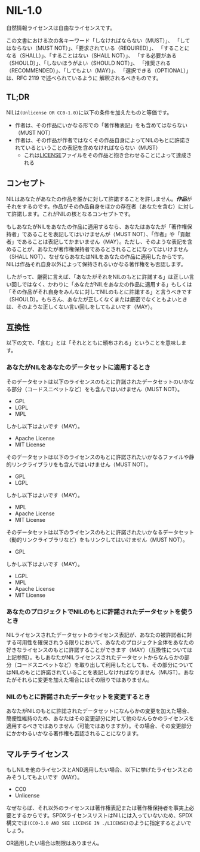 # NIL-1.0

自然情報ライセンスは自由なライセンスです。

この文書における次の各キーワード「しなければならない（MUST）」、 「してはならない（MUST NOT）」、「要求されている（REQUIRED）」、 「することになる（SHALL）」、「することはない（SHALL NOT）」、 「する必要がある（SHOULD）」、「しないほうがよい（SHOULD NOT）」、 「推奨される（RECOMMENDED）」、「してもよい（MAY）」、 「選択できる（OPTIONAL）」は、RFC 2119 で述べられているように 解釈されるべきものです。

## TL;DR

NILは`(Unlicense OR CC0-1.0)`に以下の条件を加えたものと等価です。

- 作者は、その作品にいかなる形での「著作権表記」をも含めてはならない（MUST NOT）
- 作者は、その作品が作者ではなくその作品自身によってNILのもとに許諾されているということの表記を含めなければならない（MUST）
  - これは[LICENSE](LICENSE)ファイルをその作品と抱き合わせることによって達成される

## コンセプト

NILはあなたがあなたの作品を誰かに対して許諾することを許しません。***作品***がそれをするのです。作品がその作品自身をほかの存在者（あなたを含む）に対して許諾します。これがNILの核となるコンセプトです。

もしあなたがNILをあなたの作品に適用するなら、あなたはあなたが「著作権保持者」であることを表記してはいけませんが（MUST NOT）、「作者」や「貢献者」であることは表記してかまいません（MAY）。ただし、そのような表記を含めることが、あなたが著作権保持者であるとされることになってはいけません（SHALL NOT）、なぜならあなたはNILをあなたの作品に適用したからです。NILは作品それ自身以外によって保持されるいかなる著作権をも否認します。

したがって、厳密に言えば、「あなたがそれをNILのもとに許諾する」は正しい言い回しではなく、かわりに「あなたがNILをあなたの作品に適用する」もしくは「その作品がそれ自身をみんなに対してNILのもとに許諾する」と言うべきです（SHOULD）。もちろん、あなたが正しくなくまたは厳密でなくともよいときは、そのような正しくない言い回しをしてもよいです（MAY）。

## 互換性

以下の文で、「含む」とは「それとともに頒布される」ということを意味します。

### あなたがNILをあなたのデータセットに適用するとき

そのデータセットは以下のライセンスのもとに許諾されたデータセットのいかなる部分（コードスニペットなど）をも含んではいけません（MUST NOT）。

- GPL
- LGPL
- MPL

しかし以下はよいです（MAY）。

- Apache License
- MIT License

そのデータセットは以下のライセンスのもとに許諾されたいかなるファイルや静的リンクライブラリをも含んではいけません（MUST NOT）。

- GPL
- LGPL

しかし以下はよいです（MAY）。

- MPL
- Apache License
- MIT License

そのデータセットは以下のライセンスのもとに許諾されたいかなるデータセット（動的リンクライブラリなど）をもリンクしてはいけません（MUST NOT）。

- GPL

しかし以下はよいです（MAY）。

- LGPL
- MPL
- Apache License
- MIT License

### あなたのプロジェクトでNILのもとに許諾されたデータセットを使うとき

NILライセンスされたデータセットのライセンス表記が、あなたの被許諾者に対する可用性を確保されうる限りにおいて、あなたのプロジェクト全体をあなたの好きなライセンスのもとに許諾することができます（MAY）（互換性については上記参照）。もしあなたがNILライセンスされたデータセットからなんらかの部分（コードスニペットなど）を取り出して利用したとしても、その部分についてはNILのもとに許諾されていることを表記しなければなりません（MUST）。あなたがそれらに変更を加えた場合にはその限りではありません。

### NILのもとに許諾されたデータセットを変更するとき

あなたがNILのもとに許諾されたデータセットになんらかの変更を加えた場合、簡便性維持のため、あなたはその変更部分に対して他のなんらかのライセンスを適用するべきではありません（可能ではありますが）。その場合、その変更部分にかかわるいかなる著作権も否認されることになります。

## マルチライセンス

もしNILを他のライセンスとAND適用したい場合、以下に挙げたライセンスとのみそうしてもよいです（MAY）。

- CC0
- Unlicense

なぜならば、それ以外のライセンスは著作権表記または著作権保持者を事実上必要とするからです。SPDXライセンスリストはNILには入っていないため、SPDX構文では`(CC0-1.0 AND SEE LICENSE IN ./LICENSE)`のように指定するとよいでしょう。

OR適用したい場合は制限はありません。